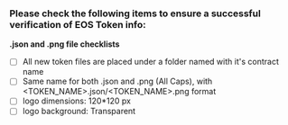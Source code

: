 ### Please check the following items to ensure a successful verification of EOS Token info:

**.json and .png file checklists**
- [ ] All new token files are placed under a folder named with it's contract name
- [ ] Same name for both .json and .png (All Caps), with <TOKEN_NAME>.json/<TOKEN_NAME>.png format
- [ ] logo dimensions: 120*120 px
- [ ] logo background: Transparent
